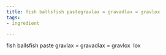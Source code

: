 ```yaml
---
title: fish ballsfish pastegravlax = gravadlax = gravlox
tags:
- ingredient

---
```

fish ballsfish paste gravlax = gravadlax = gravlox  lox
